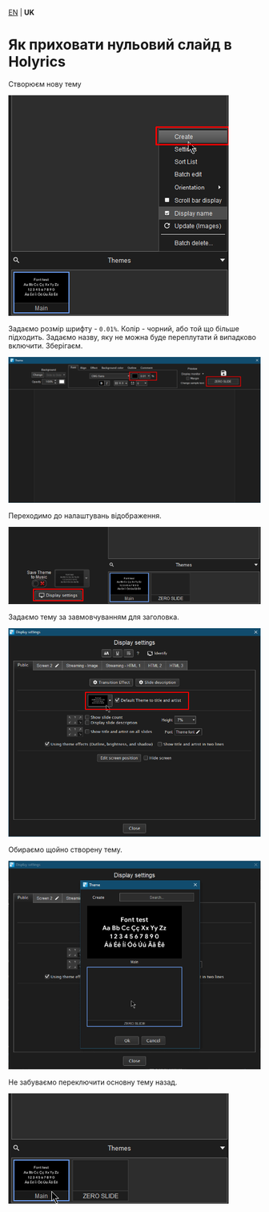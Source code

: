 [EN](README.md) | **UK**

# Як приховати нульовий слайд в Holyrics

Створюєм нову тему

![](images/1_create_theme.png)

Задаємо розмір шрифту - `0.01%`. Колір - чорний, або той що більше підходить. Задаємо назву, яку не можна буде переплутати й випадково включити. Зберігаєм.

![](images/2_set_font_size.png)

Переходимо до налаштувань відображення.

![](images/3_go_to_display_settings.png)

Задаємо тему за завмовчуванням для заголовка.

![](images/4_set_default_for_title_and_artist.png)

Обираємо щойно створену тему.

![](images/5_select_empty_theme.png)

Не забуваємо переключити основну тему назад.

![](images/6_dont_forget_to_set_main_theme_back.png)

